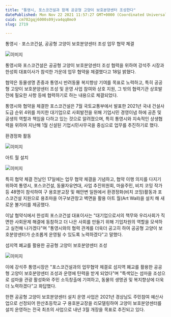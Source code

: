 ```yaml
---
title: "통영시, 포스코건설과 함께 공공형 고양이 보호분양센터 조성한다"
datePublished: Mon Nov 22 2021 11:57:27 GMT+0000 (Coordinated Universal Time)
cuid: cm702gqj6000s09jva4qq8mo9
slug: 2719

---
```



통영시ㆍ포스코건설, 공공형 고양이 보호분양센터 조성 업무 협약 체결

![이미지](https://cdn.hashnode.com/res/hashnode/image/upload/v1739253216869/9ed6b07f-df93-409a-b607-215a4ee325a4.jpeg)

통영시와 포스코건설은 공공형 고양이 보호분양센터 조성 협력을 위하여 강석주 시장과 한성희 대표이사가 참석한 가운데 업무 협약을 체결했다고 18일 밝혔다.

협약은 동물생명 존중과 통영시 반려동물 복지향상 기여를 목표로 노력하고, 특히 공공형 고양이 보호분양센터 조성 및 운영 사업 참여와 상호 지원, 그 밖의 협력기관 상호발전에 필요한 사항 등에 협력하기로 하는 내용으로 체결되었다.

통영시와 협약을 체결한 포스코건설은 7월 국토교통부에서 발표한 2021년 국내 건설사 도급 순위 4위를 차지한 대기업으로 사회발전을 위해 기업시민 경영이념 하에 공존 및 공생의 역할과 책임을 다하고 있는 것으로 알려졌으며, 특히 통영시와 지속적인 상생협력을 위하여 지난해 1월 신설된 기업시민사무국을 중심으로 업무를 추진하기로 했다.

환경정화 활동

![이미지](https://cdn.hashnode.com/res/hashnode/image/upload/v1739253219323/5410c5ca-0870-4673-8fa1-ef4643a8cb5d.jpeg)

아트 월 설치

![이미지](https://cdn.hashnode.com/res/hashnode/image/upload/v1739253221761/e2bfba76-d199-4c3d-9696-e52572a52428.jpeg)

특히 협약 체결 전날인 17일에는 업무 협약 체결을 기념하고, 협약 이행 의지를 다지기 위하여 통영시, 포스코건설, 동물자유연대, 사업 추진위원회, 마을주민, 비치 코밍 작가 등 48명이 참석하여 구 용호분교장 및 해안변 일원에서 환경정화(비치 코밍)활동과 포스코건설 지원으로 용초마을 어구보관창고 벽면을 활용 아트 월(Art Wall)을 설치 해 새로운 볼거리를 제공했다.

이날 협약식에서 한성희 포스코건설 대표이사는 "대기업으로서의 책무와 우리사회가 직면한 사회문제 해결에 동참하고 더 나은 사회를 만들기 위해 기업차원의 역할을 모색하고 실천해 나가겠다"며 "통영시와의 협력 관계를 더욱더 공고히 하여 공공형 고양이 보호분양센터가 순조롭게 운영될 수 있도록 노력하겠다"고 말했다.

섬지역 폐교를 활용한 공공형 고양이 보호분양센터 조성

![이미지](https://blog.kakaocdn.net/dn/dSmYZG/btrlQ1p5v14/TKtoStZq4qxCA4aKHcG3b1/img.png)

이에 강석주 통영시장은 "포스코건설과의 업무협약 체결로 섬지역 폐교를 활용한 공공형 고양이 보호분양센터 조성과 운영에 탄력을 받게 되었다"며 "특색있는 섬마을 조성으로 섬마을 관광 활성화와 주민 소득창출에 기여하고, 동물의 생명권 및 복지향상에 더욱더 노력하겠다"고 화답했다.

한편 공공형 고양이 보호분양센터 설치 운영 사업은 2021년 경상남도 주민참여 예산사업으로 선정되어 한산초등학교 구 용호분교장을 리모델링하여 고양이 보호분양센터를 설치 운영하는 전국 최초의 사업으로 내년 3월 개장을 목표로 추진되고 있다.